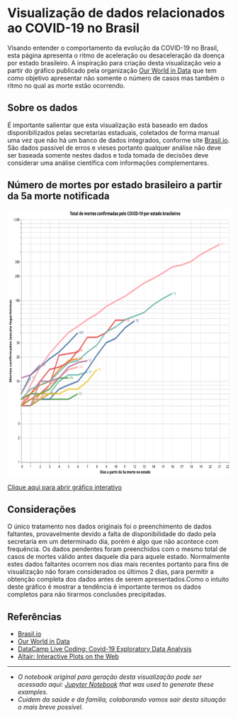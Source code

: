 <!---
title: Covid-19 cases in Brazil
date: 2020-04-12 06:00
authors: Fernando Hannaka
comments: true
slug: altair-interactive
tags: covid19, coronavirus, brazil, python, altair, vega, interactive
include: vega
-->

# Visualização de dados relacionados ao COVID-19 no Brasil
Visando entender o comportamento da evolução da COVID-19 no Brasil, esta página apresenta o ritmo de aceleração ou desaceleração da doença por estado brasileiro. A inspiração para criação desta visualização veio a partir do gráfico publicado pela organização <a target="_blank" rel="noopener noreferrer" href="https://ourworldindata.org/grapher/covid-confirmed-deaths-since-5th-death">Our World in Data</a> que tem como objetivo apresentar não somente o número de casos mas também o ritmo no qual as morte estão ocorrendo.

## Sobre os dados 
É importante salientar que esta visualização está baseado em dados disponibilizados pelas secretarias estaduais, coletados de forma manual uma vez que não há um banco de dados integrados, conforme site <a target="_blank" rel="noopener noreferrer" href="https://brasil.io/dataset/covid19/caso">Brasil.io</a>. São dados passível de erros e vieses portanto qualquer análise não deve ser baseada somente nestes dados e toda tomada de decisões deve considerar uma análise científica com informações complementares.

## Número de mortes por estado brasileiro a partir da 5a morte notificada
<img 
    src="visualization.svg" 
    alt="Mortes por estado brasileiro"
    height="600"
    width="1000" />

<a target="_blank" rel="noopener noreferrer" href="https://vega.github.io/editor/#/url/vega-lite/N4KABGBEDGD2B2AzAlgc0gLjMSA3ZApgO6bYwIAuy8ArrDQM4DqyAJhQBakAsADLwBooceFVr0GACQJoOFUgGZ+AX2UDwUADYBDAJ4EATqQDaGiKAiWoAW20GA1qRwVdABwKlIm6h6GRYrtrQyC6kvAB0AOx+DBQGsPYELOxcWNxqZpaQBPBwrNToWBZWWXCasEZFmSXCCPlUCE7VNVAu7p7wsNbU2pqQ6i0lkCgEmqyesdoUvs01kAyjBNAN8BOLyxX8AEyQs5YZgxB4vTQeWF6yFKgGeruDBy2QAB5OkG1nUACONNqiIVPIXC+KAjMaeAAitwec10TUOrTcH0g31+VAoAKB-T2R1B43O4IIUw4DCx8Pm0F6H2ciM85XQyj2DJq0KyHBkqDkpAAbABWQTNebrFavBaaJYUTa8HZFN4084MApi-ogwhjElYYzzdHTSAAXVUAyGaKV5wAKrB0ZowKwCGBrBVpgwwCIUAZbKxtE73OUwABhADyADUAJLggC0AEYAJxgVwVMAESasWBgABGNwVYuQ8RJhqskCIbE4pAAHPxMizivnbA5Xu9aT5lf5AsFQlgItEoLF4olksW0iyjjk8gU4Y8yhU63KoJ1uvBek3cRNtR5B1kAkEQrCZbgTh8Ijy10cJbBNFRXCZsWR6+dZz0+n4l-KV5Aj5Zqe1b1174vVXioAActo1irnsup5kMLwyjeXw-H82qAsCwx-hCUIQfm27YFesqfrBqL-FQmLoUMT5QASRK5thDAUia17Tl4sD0oyzRrpAbKXNyfLEW8IS0ZA5qWtatr2gYjrOggrrup6sajCmAYhuG0axvGibosmaYZsgWY5qSRo3PADCIBU1gmDgKBnoYIpCsgjTykKko7Ko4ECoWKSluWViVgKNaONB9HTE88h+L0aCrOcYqIEFUCsFBYA8jEyAAF4fBGvCscOsD5PAhRYYM5DlJUdG4ZAd7zg+KqjP+WpTEhYqoDk-60Jomhvm8BCBVOxWlQuj4oc+NWvsRRyxVWjwwcicFohiMxktoqDXAQqADectgvENWTaE8yDqtevFIuCyDSdosZ2FQBjWsdPLHSJ0xgJ0CZJrAg3YaRkCQrCjLrZAmGjXM40ovB026Xlc0LUtOoynYqCrahsJvkcm3bXWe2eAAsg6ibiUg2ZSU6AAUiY0cddJ2AAtxQ3QUgAlM9ZKveRnAksxzLcexHLyFgvL8n9KNmhavRCXaGNOi6OPaB6XqyX6QahpGMZxudqniym6aelpMg6dxcS-IZxmmchFmFTgorijZYVdvZBjbK+yjOXMrn9mAZa8BWGh29FUzaK884gZ4HromGBCpgoWxbISBARqwSiRBGfIKNoCiRNAPIRpEkSJ5ErBclsvC01AAAk1FsrYnhyBQrgMBgAD0VdAkt4SoCEHA0Km4Q2VXRcELYteLdoYbeNMtfcOEJbhBG4QAFYMI0hqQP7noEBQO2jXPnuB8Hofh5H0ex7w8eJ8nqfp2nWc55eNQ4O9YQxC+5wAIKo02DPEqQkRrpftxYBGN-LVAD9P4SRmpAIxbHfm9T+YAtg-whn-R+fhn47VjmAq+WAFDQKRP-eBgCX5fyjMgiB3B0GeEwWRbBO0tgKHwZheKXZb6wIARRRQaViIf0wlyIh984GkMYWkZhzRWHX1ob-SAAAhO+DCgGcyocAjhUAxESJwWAN+LDwGYSgUImBojxFYJ4WAPBKiUFgDQRopE8idGSLAKlaRaRZFaIUYg9IBiIE0Oqposx3CLERhLNYsA7CTGeHcW9MhwD9H8NUYI1xSJfQAFF7GkEPE4zC39-HnBiXErACSwmGPUZEzwaTzGKOUVkiBxjcmpNiQUnaoSL7hJsSkqA+SPGKK2BGHxLjJiaMaUE3RocfF+LKQ0ipTTyGUMSa-WxXSEGKEyTUwxJYJlDO6RYhQMySgCKwFGBZ6SwB8B8alLZlT4lFNmRAiMySBmQEmcEjJxy1m1LAIIepb0ABi2zVlWHWZY2x4JXmHKkWMrAOSOn7V+cM1+PjSnAohKCpZhSfGEKeT87ZViAVxW+TCqZX9QGov6VC-EGLrmWOxcUzCnYLlIr+ZY0ZJKIl4qgNEgAym8vZtjGXbK5D4oFdDIBsspRy1FkLuW8rBf8mldSLnCthTtflYq0VPMlZi3xfTWVMspbcj59zHkXIAOL+mZai85dLIC6v1bKrlwiTVqohbYy1IqlE+K1Ua1G2i7VnJZU851yLiUnLUbYz1lKIwyp9bS7lqNtXsvdRcsNEbUXms0dGvl1qPXhspdUu5hiEVRpTa61pqL2mhuzVK4BjjZW4oLci9575NW2IAAouqLRkyNRq62muDYC2t9bFVBvTSUjt2z1VVsMY67lNaRH9qbSOsdAbc2yuHcImtizFWVvMPcw1I7F2EuXWQbJtaN26O7Rqwxgr517osQewdBDd3bO8Xmq9qblVPIXcivhbalF3tdSW198zH2nuaTO19myf3bKUHsudmin2UoUJ+ntSS10nu2dwc9K7DEgPfQ2uKSHt0QLA0iGtwZW0wZkY+-DibY21pI3agdyHsO1oAEoEcPacuj46yOPvowGl9hHUHMYDdBxjmFM3NvY66rdnz83zuE+h1OD6Lk1sk4qrYfGL2YRw54WjAApGNsq4OaI09ezlti9P3oFYZzTHH4WmeRdS194ndNmddVRrDbDLMBpvbKslRqjN2ooT479FyvPoa2G5gDLm7XcH-VxyxqnzgBcVdwRznyzmhfQzyYLkXUNPNi4SrkSnqNJOPXZ-tEX+PFuS4qksaaStf1s0iLLujUqYcS2W4RdXPG9NRdFqAtGAJadfTp2rPWrWsf84NyjSaRv6dRYJ7l3XkXFeU-Ewzo2pPzbyyGlrqq7WidXYZzbKWDOZb2128bnmjuEoS-c6bG2WOypq2ps7ui0tVd8btyb7nXvmdRX507yLctOfW5ohlvoGMLa-rYoHIO1vtqeRDz7sqCtIlh66zjz2ruA+B9Otp4OMciZk0apHUmLuGI89ygniqvEOvBzWyH-2wcw+p8Zs1VOK0ndJwz7z3rIto8R+z9DIHb304Qyj0HL3BeUu4E9kXJPhEMt50uyXUOnbM75Qr2nejld2pLH9xLnXICy+2VGVXiX+ueH19O6z6W4086s411dCPTdy8JYG7Xq7ucO+RSWI3q67vnDN956MezmuA8dz0rkwvFepw14FyI22UPfbZ8B3gLuUOAYuX7vnMdOW6-T3FoLnKTe+5DxY7gUYOWZF1BoBkyggA/view">Clique aqui para abrir gráfico interativo</a>

## Considerações
O único tratamento nos dados originais foi o preenchimento de dados faltantes, provavelmente devido a falta de disponibilidade do dado pela secretaria em um determinado dia, porém é algo que não acontece com frequência. Os dados pendentes foram preenchidos com o mesmo total de casos de mortes válido antes daquele dia para aquele estado. Normalmente estes dados faltantes ocorrem nos dias mais recentes portanto para fins de visualização não foram considerados os últimos 2 dias, para permitir a obtenção completa dos dados antes de serem apresentados.Como o intuito deste gráfico é mostrar a tendência é importante termos os dados completos para não tirarmos conclusões precipitadas.

## Referências

* <a target="_blank" rel="noopener noreferrer" href="https://brasil.io/dataset/covid19/caso">Brasil.io</a>
* <a target="_blank" rel="noopener noreferrer" href="https://ourworldindata.org/grapher/covid-confirmed-deaths-since-5th-death">Our World in Data</a>
* <a target="_blank" rel="noopener noreferrer" href="https://www.facebook.com/726282547396228/videos/861466570947781/">DataCamp Live Coding: Covid-19 Exploratory Data Analysis</a>
* <a target="_blank" rel="noopener noreferrer" href="https://matthewkudija.com/blog/2018/06/22/altair-interactive/">Altair: Interactive Plots on the Web</a>

---

- *O notebook original para geração desta visualização pode ser acessado aqui: <a target="_blank" rel="noopener noreferrer" href="https://github.com/fehann/covid19brazil/blob/master/Covid19EstadosBrasileiros.ipynb">Jupyter Notebook</a> that was used to generate these examples.*
- *Cuidem da saúde e da familia, colaborando vamos sair desta situação o mais breve possível.*
